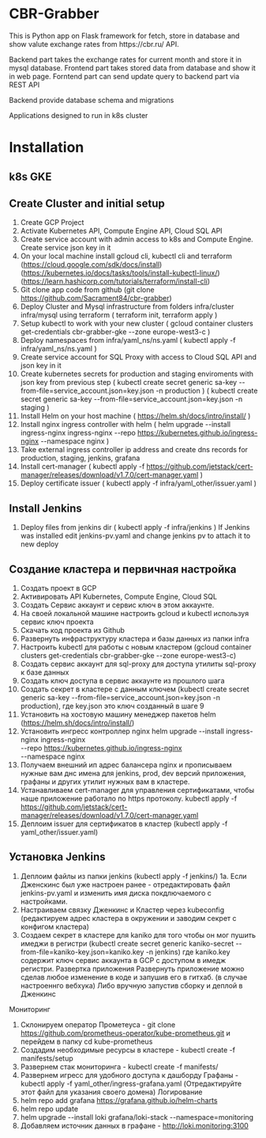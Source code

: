 <h1>CBR-Grabber</h1>
This is Python app on Flask framework for fetch, store in database and show valute exchange rates from https://cbr.ru/ API.

Backend part takes the exchange rates for current month and store it in mysql database.
Frontend part takes stored data from database and show it in web page.
Forntend part can send update query to backend part via  REST API

Backend provide database schema and migrations

Applications designed to run in k8s cluster

# Installation
## k8s GKE
## Create Cluster and initial setup
1. Create GCP Project
2. Activate Kubernetes API, Compute Engine API, Cloud SQL API
3. Create service account with admin access to k8s and Compute Engine. Create service json key in it
4. On your local machine install gcloud cli, kubectl cli and terraform (https://cloud.google.com/sdk/docs/install) (https://kubernetes.io/docs/tasks/tools/install-kubectl-linux/) (https://learn.hashicorp.com/tutorials/terraform/install-cli)
5. Git clone app code from github (git clone https://github.com/Sacrament84/cbr-grabber)
7. Deploy Cluster and Mysql infrastructure from folders infra/cluster infra/mysql using terraform ( terraform init, terraform apply )
8. Setup kubectl to work with your new cluster ( gcloud container clusters get-credentials cbr-grabber-gke --zone europe-west3-c )
9. Deploy namespaces from infra/yaml_ns/ns.yaml ( kubectl apply -f infra/yaml_ns/ns.yaml )
10. Create service account for SQL Proxy with access to Cloud SQL API and json key in it
11. Create kubernetes secrets for production and staging enviroments with json key from previous step ( kubectl create secret generic sa-key --from-file=service_account.json=key.json -n production ) ( kubectl create secret generic sa-key --from-file=service_account.json=key.json -n staging )
12. Install Helm on your host machine ( https://helm.sh/docs/intro/install/ )
13. Install nginx ingress controller with helm ( helm upgrade --install ingress-nginx ingress-nginx --repo https://kubernetes.github.io/ingress-nginx --namespace nginx )
14. Take external ingress controller ip address and create dns records for production, staging, jenkins, grafana 
15. Install cert-manager ( kubectl apply -f https://github.com/jetstack/cert-manager/releases/download/v1.7.0/cert-manager.yaml )
17. Deploy certificate issuer ( kubectl apply -f infra/yaml_other/issuer.yaml )
## Install Jenkins
1. Deploy files from jenkins dir ( kubectl apply -f infra/jenkins ) If Jenkins was installed edit jenkins-pv.yaml and change jenkins pv to attach it to new deploy
## Создание кластера и первичная настройка
1. Создать проект в GCP 
2. Активировать API Kubernetes, Compute Engine, Cloud SQL
3. Создать Сервис аккаунт и сервис ключ в этом аккаунте.
4. На своей локальной машине настроить gcloud и kubectl используя сервис ключ проекта
5. Скачать код проекта из Github
6. Развернуть инфраструктуру кластера и базы данных из папки infra
7. Настроить kubectl для работы с новым кластером (gcloud container clusters get-credentials cbr-grabber-gke --zone europe-west3-c)
8. Создать сервис аккаунт для sql-proxy для доступа утилиты sql-proxy к базе данных
9. Создать ключ доступа в сервис аккаунте из прошлого шага
10. Создать секрет в кластере с данным ключем (kubectl create secret generic sa-key --from-file=service_account.json=key.json -n production), где key.json это ключ созданный в шаге 9
11. Установить на хостовую машину менеджер пакетов helm (https://helm.sh/docs/intro/install/)
12. Установить ингресс контроллер nginx
helm upgrade --install ingress-nginx ingress-nginx \
  --repo https://kubernetes.github.io/ingress-nginx \
  --namespace nginx
13. Получаем внешний ип адрес балансера nginx  и прописываем нужные вам днс имена для jenkins, prod, dev версий приложения, графаны и других утилит нужных вам в кластере. 
14. Устанавливаем cert-manager для управления сертификатами, чтобы наше приложение работало по https протоколу.
kubectl apply -f https://github.com/jetstack/cert-manager/releases/download/v1.7.0/cert-manager.yaml
15. Деплоим issuer для сертификатов в кластер (kubectl apply -f yaml_other/issuer.yaml)
## Установка Jenkins
1. Деплоим файлы из папки jenkins (kubectl apply -f jenkins/)
1a. Если Дженскинс был уже настроен ранее - отредактировать файл jenkins-pv.yaml и изменить имя диска покдлючаемого с настройками.
2. Настраиваем связку Дженкинс и Кластер через kubeconfig (редактируем адрес кластера в окружении и заводим секрет с конфигом кластера)
3. Создаем секрет в кластере для kaniko для того чтобы он мог пушить имеджи в регистри
(kubectl create secret generic kaniko-secret --from-file=kaniko-key.json=kaniko.key -n jenkins) где kaniko.key содержит ключ сервис аккаунта в GCP с доступом в имедж регистри.
Развертка приложения
Развернуть приложение можно сделав любое изменение в коде и запушив его в гитхаб. (в случае настроеннго вебхука)
Либо вручную запустив сборку и деплой в Дженкинс

Мониторинг
1. Склонируем оператор Прометеуса - git clone https://github.com/prometheus-operator/kube-prometheus.git и перейдем в папку cd kube-prometheus
2. Создадим необходимые ресурсы в кластере - kubectl create -f manifests/setup
3. Развернем стак мониторинга - kubectl create -f manifests/
4. Развернем игресс для удобного доступа к дашборду Графаны - kubectl apply -f yaml_other/ingress-grafana.yaml (Отредактируйте этот файл для указания своего домена)
Логирование
1. helm repo add grafana https://grafana.github.io/helm-charts
2. helm repo update
3. helm upgrade --install loki grafana/loki-stack --namespace=monitoring
4. Добавляем источник данных в графане - http://loki.monitoring:3100
